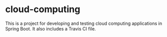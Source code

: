 # cloud-computing
This is a project for developing and testing cloud computing applications in Spring Boot. It also includes a Travis CI file.
